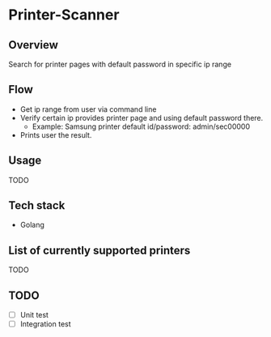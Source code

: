 # Printer-Scanner

## Overview
Search for printer pages with default password in specific ip range

## Flow
- Get ip range from user via command line
- Verify certain ip provides printer page and using default password there.
  - Example: Samsung printer default id/password: admin/sec00000
- Prints user the result.

## Usage
TODO


## Tech stack
 - Golang

## List of currently supported printers
TODO

## TODO
 - [ ] Unit test
 - [ ] Integration test

